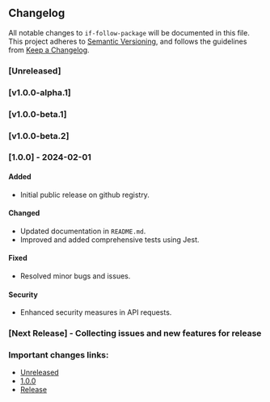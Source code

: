 ## Changelog

All notable changes to `if-follow-package` will be documented in this file. This project adheres to [Semantic Versioning](https://semver.org/spec/v2.0.0.html),
and follows the guidelines from [Keep a Changelog](https://keepachangelog.com/).

### [Unreleased]

### [v1.0.0-alpha.1]

### [v1.0.0-beta.1]

### [v1.0.0-beta.2]

### [1.0.0] - 2024-02-01

#### Added
- Initial public release on github registry.

#### Changed
- Updated documentation in `README.md`.
- Improved and added comprehensive tests using Jest.

#### Fixed
- Resolved minor bugs and issues.

#### Security
- Enhanced security measures in API requests.

### [Next Release] - Collecting issues and new features for release

### Important changes links:

- [Unreleased](https://github.com/farhan7reza7/if-follow-package/compare/v1.0.0...HEAD)
- [1.0.0](https://github.com/farhan7reza7/if-follow-package/releases/tag/v1.0.0)
- [Release](https://github.com/farhan7reza7/if-follow-package/milestone/2)
